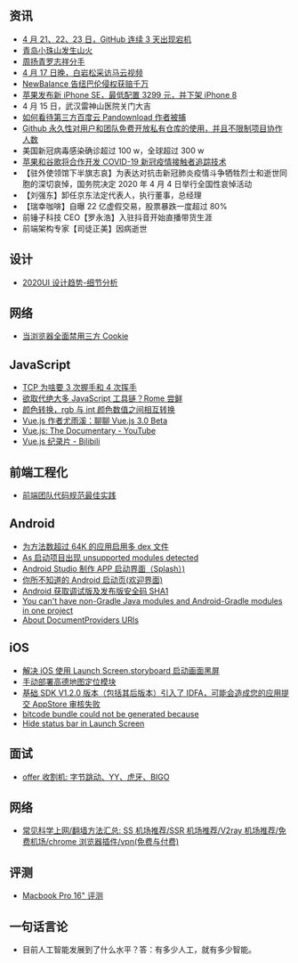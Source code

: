 ## 资讯

- [4 月 21、22、23 日，GitHub 连续 3 天出现宕机](https://mp.weixin.qq.com/s/L3PaYDNpbiodI4TtQ7ib5g)
- [青岛小珠山发生山火](https://weibointl.api.weibo.cn/share/142365350.html?weibo_id=4497528861317445)
- [周扬青罗志祥分手](https://weibointl.api.weibo.cn/share/142365039.html?weibo_id=4496797961825543)
- [4 月 17 日晚，白岩松采访马云视频](https://weibointl.api.weibo.cn/share/140502102.html?weibo_id=4494816870627658)
- [NewBalance 告纽巴伦侵权获赔千万](https://weibointl.api.weibo.cn/share/140128633.html?weibo_id=4494393236643730)
- [苹果发布新 iPhone SE，最低配置 3299 元，并下架 iPhone 8](https://www.apple.com.cn/iphone-se/)
- 4 月 15 日，武汉雷神山医院关门大吉
- [如何看待第三方百度云 Pandownload 作者被捕](https://www.zhihu.com/question/388027206)
- [Github 永久性对用户和团队免费开放私有仓库的使用，并且不限制项目协作人数](https://github.blog/2020-04-14-github-is-now-free-for-teams/)
- 美国新冠病毒感染确诊超过 100 w，全球超过 300 w
- [苹果和谷歌将合作开发 COVID-19 新冠疫情接触者追踪技术](https://weibointl.api.weibo.cn/share/138856918.html?weibo_id=4492342331649431)
- 【驻外使领馆下半旗志哀】为表达对抗击新冠肺炎疫情斗争牺牲烈士和逝世同胞的深切哀悼，国务院决定 2020 年 4 月 4 日举行全国性哀悼活动
- 【刘强东】卸任京东法定代表人，执行董事，总经理
- 【瑞幸咖啡】自曝 22 亿虚假交易，股票暴跌一度超过 80%
- 前锤子科技 CEO【罗永浩】入驻抖音开始直播带货生涯
- 前端架构专家【司徒正美】因病逝世

## 设计

- [2020UI 设计趋势-细节分析](https://mp.weixin.qq.com/s/iMcT36zbV85hGsYScsyWEw)

## 网络

- [当浏览器全面禁用三方 Cookie](https://juejin.im/post/5e97124df265da47b27d97ff)

## JavaScript

- [TCP 为啥要 3 次握手和 4 次挥手](https://mp.weixin.qq.com/s/2K_ZscEgoAIRrze03Bik6A)
- [欲取代绝大多 JavaScript 工具链？Rome 尝鲜](https://mp.weixin.qq.com/s/2K_ZscEgoAIRrze03Bik6A)
- [颜色转换，rgb 与 int 颜色数值之间相互转换](https://blog.csdn.net/qq_40302859/article/details/81906654)
- [Vue.js 作者尤雨溪：聊聊 Vue.js 3.0 Beta](https://www.bilibili.com/video/BV1ke411W7WB?from=search&seid=14704782477737695697)
- [Vue.js: The Documentary - YouTube](https://www.youtube.com/watch?v=OrxmtDw4pVI)
- [Vue.js 纪录片 - Bilibili](https://www.bilibili.com/video/BV1v7411D7FW?from=search&seid=8493516155702426375)

## 前端工程化

- [前端团队代码规范最佳实践](https://mp.weixin.qq.com/s/Ov2Iq8qJXFoMqPc7pzmO8Q)


## Android

- [为方法数超过 64K 的应用启用多 dex 文件](https://developer.android.com/studio/build/multidex)
- [As 启动项目出现 unsupported modules detected](https://blog.csdn.net/qq_30552993/article/details/83383095)
- [Android Studio 制作 APP 启动界面（Splash）)](https://blog.csdn.net/qq_39732867/article/details/86512712)
- [你所不知道的 Android 启动页(欢迎界面)](https://www.jianshu.com/p/33a798ac3298)
- [Android 获取调试版及发布版安全码 SHA1](https://www.jianshu.com/p/dcfca6041154)
- [You can't have non-Gradle Java modules and Android-Gradle modules in one project](https://stackoverflow.com/questions/30142056/error-unfortunately-you-cant-have-non-gradle-java-modules-and-android-gradle)
- [About DocumentProviders URIs](https://github.com/Elyx0/react-native-document-picker/issues/70#issuecomment-338972278)

## iOS

- [解决 iOS 使用 Launch Screen.storyboard 启动画面黑屏](https://www.jianshu.com/p/d2b0f20e2e96)
- [手动部署高德地图定位模块](https://lbs.amap.com/api/ios-location-sdk/guide/create-project/manual-configuration)
- [基础 SDK V1.2.0 版本（包括其后版本）引入了 IDFA，可能会造成您的应用提交 AppStore 审核失败](https://lbs.amap.com/api/ios-location-sdk/guide/create-project/idfa-guide/)
- [bitcode bundle could not be generated because](https://www.jianshu.com/p/f6172830f2d9)
- [Hide status bar in Launch Screen](https://stackoverflow.com/questions/48718697/hide-status-bar-in-launch-screen/48740344)

## 面试

- [offer 收割机: 字节跳动、YY、虎牙、BIGO](https://mp.weixin.qq.com/s/VgmQxrXZR0DWU71vh83ceg)

## 网络

- [常见科学上网/翻墙方法汇总: SS 机场推荐/SSR 机场推荐/V2ray 机场推荐/免费机场/chrome 浏览器插件/vpn(免费与付费)](https://medium.com/@kldxjh/%E5%B8%B8%E8%A7%81%E7%A7%91%E5%AD%A6%E4%B8%8A%E7%BD%91-%E7%BF%BB%E5%A2%99%E6%96%B9%E6%B3%95%E6%B1%87%E6%80%BB-ss%E6%9C%BA%E5%9C%BA%E6%8E%A8%E8%8D%90-ssr%E6%9C%BA%E5%9C%BA%E6%8E%A8%E8%8D%90-v2ray%E6%9C%BA%E5%9C%BA%E6%8E%A8%E8%8D%90-%E5%85%8D%E8%B4%B9%E6%9C%BA%E5%9C%BA-chrome%E6%B5%8F%E8%A7%88%E5%99%A8%E6%8F%92%E4%BB%B6-vpn-%E5%85%8D%E8%B4%B9%E4%B8%8E%E4%BB%98%E8%B4%B9-2dbfe9c8010b)

## 评测

- [Macbook Pro 16" 评测](https://rebornix.com/work/2019/12/31/rmbp16/)

## 一句话言论

- 目前人工智能发展到了什么水平？答：有多少人工，就有多少智能。